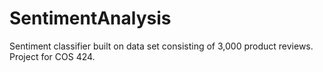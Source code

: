 # SentimentAnalysis
Sentiment classifier built on data set consisting of 3,000 product reviews. Project for COS 424.
